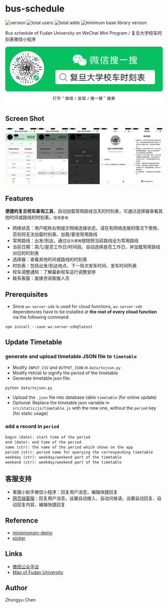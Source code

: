 # bus-schedule

![version](https://img.shields.io/badge/version-1.2.3-66c2a5.svg)
![total users](https://img.shields.io/badge/total%20users-14%2C354-fc8d62.svg)
![total adds](https://img.shields.io/badge/total%20adds-3%2C446-red.svg)
![minimum base library version](https://img.shields.io/badge/minimum%20base%20library%20version-1.1.0-blue.svg)

Bus schedule of Fudan University on WeChat Mini Program / 复旦大学校车时刻表微信小程序

![ercode](pic/ercode.png)

## Screen Shot

![screen shot](pic/screenshot.jpg)

## Features

__便捷的复旦校车查询工具__，自动加载常用路线当天的时刻表，可通过选择器查看其他时间或路线的时刻表。`信息查询`
* 网络状态：用户昵称右侧提示网络连接状态，请在有网络连接的情况下使用，否则将无法加载时刻表、加载/更改常用路线
* 常用路线：出发/到达，通过`设为常用`按钮把当前路线设为常用路线
* 当前日期：周几/是否工作日/时间段，自动选择是否工作日，并加载常用路线对应的时刻表
* 选择器：查看其他时间或路线的时刻表
* 时刻表：包括出发/到达地点、下一班次发车时间、发车时间列表
* 校车调整通知：了解最新校车运行调整安排
* 联系客服：直接咨询客服人员

## Prerequisites

* Since `wx-server-sdk` is used for cloud functions, 
`wx-server-sdk` dependencies have to be installed at __the root of every cloud function__ via the following command:
```commandline
npm install --save wx-server-sdk@latest
```

## Update Timetable

### generate and upload timetable JSON file to `timetable`

* Modify `INPUT_CSV` and `OUTPUT_JSON` in `data/tojson.py`
* Modify `PERIOD` to signify the period of the timetable
* Generate timetable json file:
```
python data/tojson.py
```
* Upload the `.json` file into database table `timetable` (for online update)
* Optional: Replace the timetable json variable in `src/static/js/timetable.js` with the new one, without the `period` key (for static usage)

### add a record in `period`

```
begin (date): start time of the period
end (date): end time of the period
name (str): the name of the period which shows on the app
period (str): period name for querying the corresponding timetable
weekday (str): weekday/weekend part of the timetable
weekend (str): weekday/weekend part of the timetable
```

## 客服支持

* 客服小助手微信小程序：回复用户消息，编辑快捷回复
* [网页端客服](https://mpkf.weixin.qq.com/)：回复用户消息，设置自动接入、自动问候语，设置自动回复、自动回复内容，编辑快捷回复

## Reference

* [miniprogram-demo](https://github.com/wechat-miniprogram/miniprogram-demo)
* [picker](https://developers.weixin.qq.com/miniprogram/dev/component/picker.html)

## Links

* [微信公众平台](https://mp.weixin.qq.com/)
* [Map of Fudan University](http://map.fudan.edu.cn)

## Author

Zhongyu Chen
